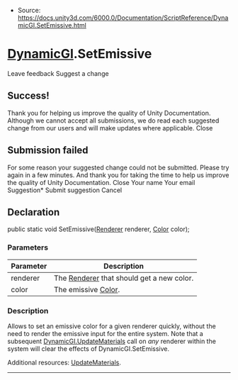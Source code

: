 * Source: https://docs.unity3d.com/6000.0/Documentation/ScriptReference/DynamicGI.SetEmissive.html

#  [DynamicGI](https://docs.unity3d.com/6000.0/Documentation/ScriptReference/DynamicGI.html).SetEmissive
Leave feedback
Suggest a change
## Success!
Thank you for helping us improve the quality of Unity Documentation. Although we cannot accept all submissions, we do read each suggested change from our users and will make updates where applicable.
Close
## Submission failed
For some reason your suggested change could not be submitted. Please <a>try again</a> in a few minutes. And thank you for taking the time to help us improve the quality of Unity Documentation.
Close
Your name Your email Suggestion* Submit suggestion
Cancel
## Declaration
public static void SetEmissive([Renderer](https://docs.unity3d.com/6000.0/Documentation/ScriptReference/Renderer.html) renderer, [Color](https://docs.unity3d.com/6000.0/Documentation/ScriptReference/Color.html) color); 
### Parameters
Parameter | Description  
---|---  
renderer | The [Renderer](https://docs.unity3d.com/6000.0/Documentation/ScriptReference/Renderer.html) that should get a new color.  
color | The emissive [Color](https://docs.unity3d.com/6000.0/Documentation/ScriptReference/Color.html).  
### Description
Allows to set an emissive color for a given renderer quickly, without the need to render the emissive input for the entire system.
Note that a subsequent [DynamicGI.UpdateMaterials](https://docs.unity3d.com/6000.0/Documentation/ScriptReference/DynamicGI.UpdateMaterials.html) call on _any_ renderer within the system will clear the effects of DynamicGI.SetEmissive.  
  
Additional resources: [UpdateMaterials](https://docs.unity3d.com/6000.0/Documentation/ScriptReference/DynamicGI.UpdateMaterials.html).
* * *
